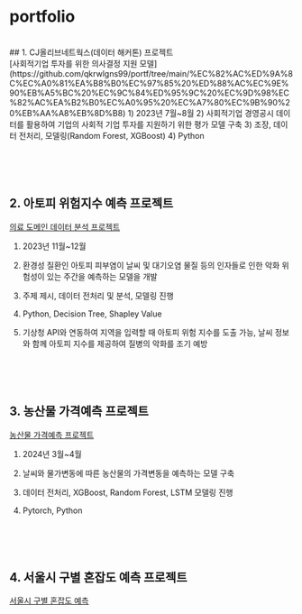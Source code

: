 # portfolio
<br/>
## 1. CJ올리브네트웍스(데이터 해커톤) 프로젝트 <br/>
[사회적기업 투자를 위한 의사결정 지원 모델](https://github.com/qkrwlgns99/portf/tree/main/%EC%82%AC%ED%9A%8C%EC%A0%81%EA%B8%B0%EC%97%85%20%ED%88%AC%EC%9E%90%EB%A5%BC%20%EC%9C%84%ED%95%9C%20%EC%9D%98%EC%82%AC%EA%B2%B0%EC%A0%95%20%EC%A7%80%EC%9B%90%20%EB%AA%A8%EB%8D%B8)
1) 2023년 7월~8월
2) 사회적기업 경영공시 데이터를 활용하여 기업의 사회적 기업 투자를 지원하기 위한 평가 모델 구축
3) 조장, 데이터 전처리, 모델링(Random Forest, XGBoost)
4) Python

   <br/> <br/> <br/>
## 2. 아토피 위험지수 예측 프로젝트
[의료 도메인 데이터 분석 프로젝트](https://github.com/qkrwlgns99/portf/tree/main/%EC%9D%98%EB%A3%8C%20%EB%8F%84%EB%A9%94%EC%9D%B8%20%EB%8D%B0%EC%9D%B4%ED%84%B0%20%EB%B6%84%EC%84%9D%20%ED%94%84%EB%A1%9C%EC%A0%9D%ED%8A%B8)
1) 2023년 11월~12월
2) 환경성 질환인 아토피 피부염이 날씨 및 대기오염 물질 등의 인자들로 인한 악화 위험성이 있는 주간을 예측하는 모델을 개발
3) 주제 제시, 데이터 전처리 및 분석, 모델링 진행
4) Python, Decision Tree, Shapley Value
5) 기상청 API와 연동하여 지역을 입력할 때 아토피 위험 지수를 도출 가능, 날씨 정보와 함께 아토피 지수를 제공하여 질병의 악화를 조기 예방

   <br/> <br/> <br/>
   
## 3. 농산물 가격예측 프로젝트
[농산물 가격예측 프로젝트](https://github.com/qkrwlgns99/portf/tree/main/%EB%86%8D%EC%82%B0%EB%AC%BC%20%EA%B0%80%EA%B2%A9%20%EC%98%88%EC%B8%A1%20%ED%94%84%EB%A1%9C%EC%A0%9D%ED%8A%B8)
1) 2024년 3월~4월
2) 날씨와 물가변동에 따른 농산물의 가격변동을 예측하는 모델 구축
3) 데이터 전처리, XGBoost, Random Forest, LSTM  모델링 진행
4) Pytorch, Python

    <br/> <br/> <br/>
## 4. 서울시 구별 혼잡도 예측 프로젝트
[서울시 구별 혼잡도 예측](https://github.com/qkrwlgns99/portf/tree/main/%EC%84%9C%EC%9A%B8%EC%8B%9C%20%EA%B5%AC%EB%B3%84%20%ED%98%BC%EC%9E%A1%EB%8F%84%20%EC%98%88%EC%B8%A1)
